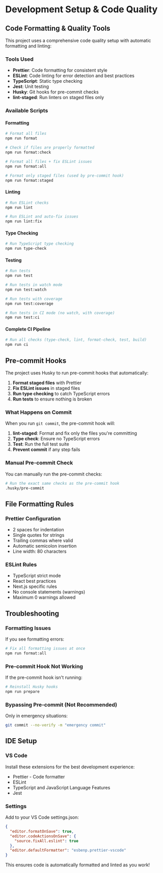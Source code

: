 # Development Setup & Code Quality

## Code Formatting & Quality Tools

This project uses a comprehensive code quality setup with automatic formatting and linting:

### Tools Used
- **Prettier**: Code formatting for consistent style
- **ESLint**: Code linting for error detection and best practices
- **TypeScript**: Static type checking
- **Jest**: Unit testing
- **Husky**: Git hooks for pre-commit checks
- **lint-staged**: Run linters on staged files only

### Available Scripts

#### Formatting
```bash
# Format all files
npm run format

# Check if files are properly formatted
npm run format:check

# Format all files + fix ESLint issues
npm run format:all

# Format only staged files (used by pre-commit hook)
npm run format:staged
```

#### Linting
```bash
# Run ESLint checks
npm run lint

# Run ESLint and auto-fix issues
npm run lint:fix
```

#### Type Checking
```bash
# Run TypeScript type checking
npm run type-check
```

#### Testing
```bash
# Run tests
npm run test

# Run tests in watch mode
npm run test:watch

# Run tests with coverage
npm run test:coverage

# Run tests in CI mode (no watch, with coverage)
npm run test:ci
```

#### Complete CI Pipeline
```bash
# Run all checks (type-check, lint, format-check, test, build)
npm run ci
```

## Pre-commit Hooks

The project uses Husky to run pre-commit hooks that automatically:

1. **Format staged files** with Prettier
2. **Fix ESLint issues** in staged files
3. **Run type checking** to catch TypeScript errors
4. **Run tests** to ensure nothing is broken

### What Happens on Commit

When you run `git commit`, the pre-commit hook will:

1. **lint-staged**: Format and fix only the files you're committing
2. **Type check**: Ensure no TypeScript errors
3. **Test**: Run the full test suite
4. **Prevent commit** if any step fails

### Manual Pre-commit Check

You can manually run the pre-commit checks:

```bash
# Run the exact same checks as the pre-commit hook
.husky/pre-commit
```

## File Formatting Rules

### Prettier Configuration
- 2 spaces for indentation
- Single quotes for strings
- Trailing commas where valid
- Automatic semicolon insertion
- Line width: 80 characters

### ESLint Rules
- TypeScript strict mode
- React best practices
- Next.js specific rules
- No console statements (warnings)
- Maximum 0 warnings allowed

## Troubleshooting

### Formatting Issues
If you see formatting errors:

```bash
# Fix all formatting issues at once
npm run format:all
```

### Pre-commit Hook Not Working
If the pre-commit hook isn't running:

```bash
# Reinstall Husky hooks
npm run prepare
```

### Bypassing Pre-commit (Not Recommended)
Only in emergency situations:

```bash
git commit --no-verify -m "emergency commit"
```

## IDE Setup

### VS Code
Install these extensions for the best development experience:

- Prettier - Code formatter
- ESLint
- TypeScript and JavaScript Language Features
- Jest

### Settings
Add to your VS Code settings.json:

```json
{
  "editor.formatOnSave": true,
  "editor.codeActionsOnSave": {
    "source.fixAll.eslint": true
  },
  "editor.defaultFormatter": "esbenp.prettier-vscode"
}
```

This ensures code is automatically formatted and linted as you work!
